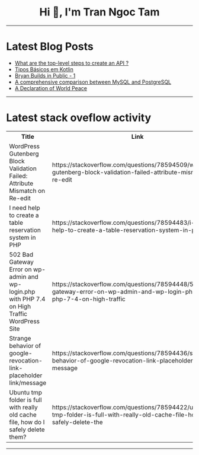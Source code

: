<h1 align="center">Hi 👋, I'm Tran Ngoc Tam</h1>

---

# Latest Blog Posts 
<!-- BLOG-POST-LIST:START -->
- [What are the top-level steps to create an API ?](https://dev.to/mbshehzad/what-are-the-top-level-steps-to-create-an-api--53nc)
- [Tipos Básicos em Kotlin](https://dev.to/oliversieto/tipos-basicos-em-kotlin-10i2)
- [Bryan Builds in Public - 1](https://dev.to/liaob/bryan-builds-in-public-1-2kek)
- [A comprehensive comparison between MySQL and PostgreSQL](https://dev.to/concerate/a-comprehensive-comparison-between-mysql-and-postgresql-53oi)
- [A Declaration of World Peace](https://dev.to/thedesirfoundation/a-declaration-of-world-peace-44o9)
<!-- BLOG-POST-LIST:END -->

---

# Latest stack oveflow activity
<table>
  <tr><th>Title</th><th>Link</th></tr>
  <!-- STACKOVERFLOW:START --><tr><td>WordPress Gutenberg Block Validation Failed: Attribute Mismatch on Re-edit</td><td>https://stackoverflow.com/questions/78594509/wordpress-gutenberg-block-validation-failed-attribute-mismatch-on-re-edit</td></tr><tr><td>I need help to create a table reservation system in PHP</td><td>https://stackoverflow.com/questions/78594483/i-need-help-to-create-a-table-reservation-system-in-php</td></tr><tr><td>502 Bad Gateway Error on wp-admin and wp-login.php with PHP 7.4 on High Traffic WordPress Site</td><td>https://stackoverflow.com/questions/78594448/502-bad-gateway-error-on-wp-admin-and-wp-login-php-with-php-7-4-on-high-traffic</td></tr><tr><td>Strange behavior of google-revocation-link-placeholder link/message</td><td>https://stackoverflow.com/questions/78594436/strange-behavior-of-google-revocation-link-placeholder-link-message</td></tr><tr><td>Ubuntu tmp folder is full with really old cache file, how do I safely delete them?</td><td>https://stackoverflow.com/questions/78594422/ubuntu-tmp-folder-is-full-with-really-old-cache-file-how-do-i-safely-delete-the</td></tr><!-- STACKOVERFLOW:END -->
</table>

---


